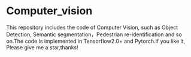 # Computer_vision
This repository includes the code of Computer Vision, such as Object Detection,   Semantic segmentation，Pedestrian re-identification and so on.The code is implemented in Tensorflow2.0+ and Pytorch.If you like it, Please give me a star,thanks!
